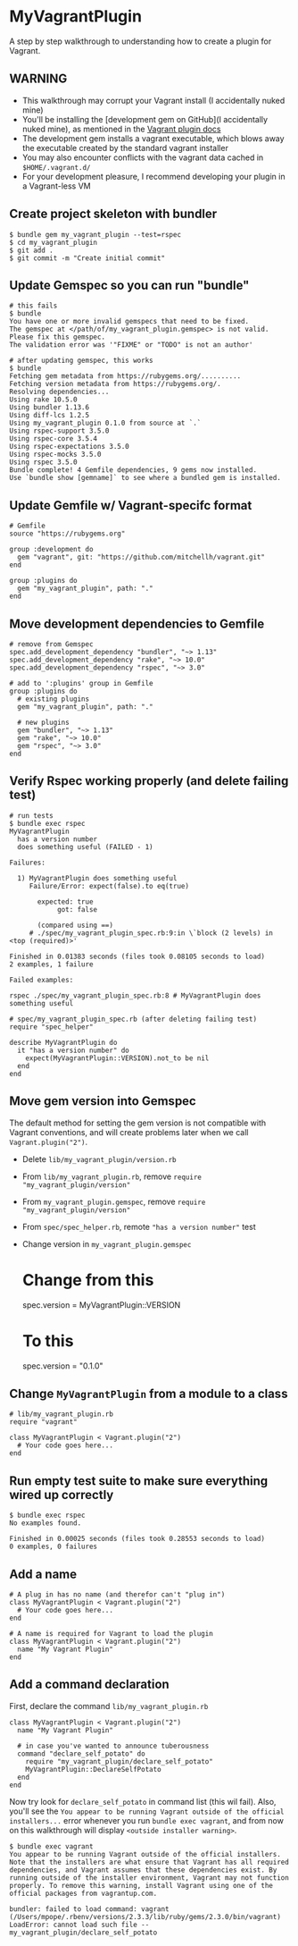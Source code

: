 # MyVagrantPlugin

A step by step walkthrough to understanding how to create a plugin for Vagrant.

## WARNING

* This walkthrough may corrupt your Vagrant install (I accidentally nuked mine)
* You'll be installing the [development gem on GitHub](I accidentally nuked mine), as mentioned in the [Vagrant plugin docs](https://www.vagrantup.com/docs/plugins/development-basics.html)
* The development gem installs a vagrant executable, which blows away the executable created by the standard vagrant installer
* You may also encounter conflicts with the vagrant data cached in `$HOME/.vagrant.d/`
* For your development pleasure, I recommend developing your plugin in a Vagrant-less VM

## Create project skeleton with bundler

    $ bundle gem my_vagrant_plugin --test=rspec
    $ cd my_vagrant_plugin
    $ git add .
    $ git commit -m "Create initial commit"

## Update Gemspec so you can run "bundle"

    # this fails
    $ bundle
    You have one or more invalid gemspecs that need to be fixed.
    The gemspec at </path/of/my_vagrant_plugin.gemspec> is not valid. Please fix this gemspec.
    The validation error was '"FIXME" or "TODO" is not an author'

    # after updating gemspec, this works
    $ bundle
    Fetching gem metadata from https://rubygems.org/..........
    Fetching version metadata from https://rubygems.org/.
    Resolving dependencies...
    Using rake 10.5.0
    Using bundler 1.13.6
    Using diff-lcs 1.2.5
    Using my_vagrant_plugin 0.1.0 from source at `.`
    Using rspec-support 3.5.0
    Using rspec-core 3.5.4
    Using rspec-expectations 3.5.0
    Using rspec-mocks 3.5.0
    Using rspec 3.5.0
    Bundle complete! 4 Gemfile dependencies, 9 gems now installed.
    Use `bundle show [gemname]` to see where a bundled gem is installed.

## Update Gemfile w/ Vagrant-specifc format

    # Gemfile
    source "https://rubygems.org"

    group :development do
      gem "vagrant", git: "https://github.com/mitchellh/vagrant.git"
    end

    group :plugins do
      gem "my_vagrant_plugin", path: "."
    end

## Move development dependencies to Gemfile

    # remove from Gemspec
    spec.add_development_dependency "bundler", "~> 1.13"
    spec.add_development_dependency "rake", "~> 10.0"
    spec.add_development_dependency "rspec", "~> 3.0"

    # add to ':plugins' group in Gemfile
    group :plugins do
      # existing plugins
      gem "my_vagrant_plugin", path: "."

      # new plugins
      gem "bundler", "~> 1.13"
      gem "rake", "~> 10.0"
      gem "rspec", "~> 3.0"
    end

## Verify Rspec working properly (and delete failing test)

    # run tests
    $ bundle exec rspec
    MyVagrantPlugin
      has a version number
      does something useful (FAILED - 1)

    Failures:

      1) MyVagrantPlugin does something useful
         Failure/Error: expect(false).to eq(true)

           expected: true
                got: false

           (compared using ==)
         # ./spec/my_vagrant_plugin_spec.rb:9:in \`block (2 levels) in <top (required)>'

    Finished in 0.01383 seconds (files took 0.08105 seconds to load)
    2 examples, 1 failure

    Failed examples:

    rspec ./spec/my_vagrant_plugin_spec.rb:8 # MyVagrantPlugin does something useful

    # spec/my_vagrant_plugin_spec.rb (after deleting failing test)
    require "spec_helper"

    describe MyVagrantPlugin do
      it "has a version number" do
        expect(MyVagrantPlugin::VERSION).not_to be nil
      end
    end

## Move gem version into Gemspec

The default method for setting the gem version is not compatible with Vagrant conventions, and will create problems later when we call `Vagrant.plugin("2")`.

* Delete `lib/my_vagrant_plugin/version.rb`
* From `lib/my_vagrant_plugin.rb`, remove `require "my_vagrant_plugin/version"`
* From `my_vagrant_plugin.gemspec`, remove `require "my_vagrant_plugin/version"`
* From `spec/spec_helper.rb`, remote `"has a version number"` test
* Change version in `my_vagrant_plugin.gemspec`

    # Change from this
    spec.version       = MyVagrantPlugin::VERSION

    # To this
    spec.version       = "0.1.0"

## Change `MyVagrantPlugin` from a module to a class

    # lib/my_vagrant_plugin.rb
    require "vagrant"

    class MyVagrantPlugin < Vagrant.plugin("2")
      # Your code goes here...
    end

## Run empty test suite to make sure everything wired up correctly

    $ bundle exec rspec
    No examples found.

    Finished in 0.00025 seconds (files took 0.28553 seconds to load)
    0 examples, 0 failures

## Add a name

    # A plug in has no name (and therefor can't "plug in")
    class MyVagrantPlugin < Vagrant.plugin("2")
      # Your code goes here...
    end

    # A name is required for Vagrant to load the plugin
    class MyVagrantPlugin < Vagrant.plugin("2")
      name "My Vagrant Plugin"
    end

## Add a command declaration

First, declare the command `lib/my_vagrant_plugin.rb`

    class MyVagrantPlugin < Vagrant.plugin("2")
      name "My Vagrant Plugin"

      # in case you've wanted to announce tuberousness
      command "declare_self_potato" do
        require "my_vagrant_plugin/declare_self_potato"
        MyVagrantPlugin::DeclareSelfPotato
      end
    end

Now try look for `declare_self_potato` in command list (this wil fail).  Also, you'll see the `You appear to be running Vagrant outside of the official installers...` error whenever you run `bundle exec vagrant`, and from now on this walkthrough will display `<outside installer warning>`.

    $ bundle exec vagrant
    You appear to be running Vagrant outside of the official installers.
    Note that the installers are what ensure that Vagrant has all required
    dependencies, and Vagrant assumes that these dependencies exist. By
    running outside of the installer environment, Vagrant may not function
    properly. To remove this warning, install Vagrant using one of the
    official packages from vagrantup.com.

    bundler: failed to load command: vagrant (/Users/mpope/.rbenv/versions/2.3.3/lib/ruby/gems/2.3.0/bin/vagrant)
    LoadError: cannot load such file -- my_vagrant_plugin/declare_self_potato

